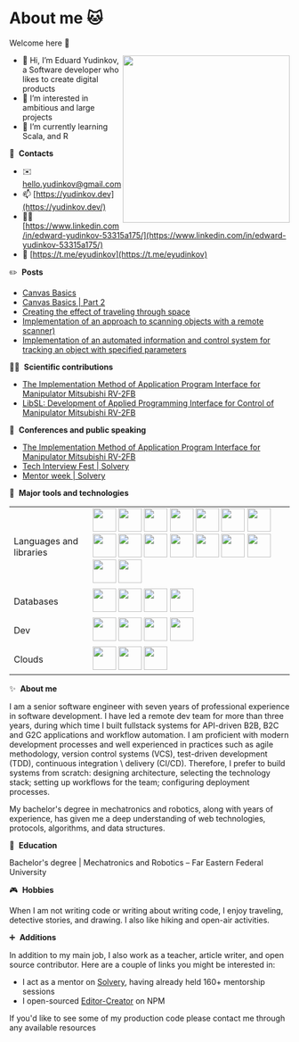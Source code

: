 # About me 🐱

Welcome here 👋

<img align="right" width="300" src="https://yudinkov.dev/static/840bd3a225eb47bdb6ae880e98008d2e/c9c5b/me.png" />

- 👋 Hi, I’m Eduard Yudinkov, a Software developer who likes to create digital products
- 👀 I’m interested in ambitious and large projects
- 🌱 I’m currently learning Scala, and R

🔗 &nbsp;**Contacts**
- ✉️ [hello.yudinkov@gmail.com](mailto:hello.yudinkov@gmail.com)
- 📫 [https://yudinkov.dev](https://yudinkov.dev/) 
- 🧑‍💻 [https://www.linkedin.com/in/edward-yudinkov-53315a175/](https://www.linkedin.com/in/edward-yudinkov-53315a175/) 
- 💬 [https://t.me/eyudinkov](https://t.me/eyudinkov)

✏️ &nbsp;**Posts**
- [Canvas Basics](https://habr.com/ru/post/650175/)
- [Canvas Basics | Part 2](https://habr.com/ru/post/712808/)
- [Creating the effect of traveling through space](https://dev.to/eyudinkov/creating-the-effect-of-traveling-through-space-mfg)
- [Implementation of an approach to scanning objects with a remote scanner)](https://habr.com/ru/post/624255/)
- [Implementation of an automated information and control system for tracking an object with specified parameters](https://vc.ru/dev/337286-realizaciya-avtomatizirovannoy-informacionno-upravlyayushchey-sistemy-slezheniya-za-obektom-s-zadannymi-parametrami)

🧑‍🔬 &nbsp;**Scientific contributions**
- [The Implementation Method of Application Program Interface for Manipulator Mitsubishi RV-2FB](https://www.researchgate.net/publication/334850329_The_Implementation_Method_of_Application_Program_Interface_for_Manipulator_Mitsubishi_RV-2FB)
- [LibSL: Development of Applied Programming Interface for Control of Manipulator Mitsubishi RV-2FB](https://www.researchgate.net/publication/325827008_LibSL_Development_of_Applied_Programming_Interface_for_Control_of_Manipulator_Mitsubishi_RV-2FB)

🎤 &nbsp;**Conferences and public speaking**
- [The Implementation Method of Application Program Interface for Manipulator Mitsubishi RV-2FB](https://ieeexplore.ieee.org/document/8725388)
- [Tech Interview Fest | Solvery](https://www.youtube.com/watch?v=N1gKaF6BhDc)
- [Mentor week | Solvery](https://www.instagram.com/p/ClT4QuZJgmp/?igshid=YWJhMjlhZTc=)


🔧 &nbsp;**Major tools and technologies**
<table>
  <tr>
    <td>Languages and libraries</td>
    <td>
      <img width="42" src="https://cdn.jsdelivr.net/gh/devicons/devicon/icons/javascript/javascript-original.svg" />
      <img width="42" src="https://cdn.jsdelivr.net/gh/devicons/devicon/icons/typescript/typescript-original.svg" />
      <img width="42" src="https://cdn.jsdelivr.net/gh/devicons/devicon/icons/go/go-original.svg" />
      <img width="42" src="https://cdn.jsdelivr.net/gh/devicons/devicon/icons/python/python-original.svg" />
      <img width="42" src="https://cdn.jsdelivr.net/gh/devicons/devicon/icons/dart/dart-original.svg" />
      <img width="42" src="https://cdn.jsdelivr.net/gh/devicons/devicon/icons/matlab/matlab-original.svg" />
      <img width="42" src="https://cdn.jsdelivr.net/gh/devicons/devicon/icons/angularjs/angularjs-original.svg" />
      <img width="42" src="https://cdn.jsdelivr.net/gh/devicons/devicon/icons/react/react-original.svg" />
      <img width="42" src="https://cdn.jsdelivr.net/gh/devicons/devicon/icons/vuejs/vuejs-original.svg" />
      <img width="42" src="https://cdn.jsdelivr.net/gh/devicons/devicon/icons/svelte/svelte-original.svg" />
      <img width="42" src="https://cdn.jsdelivr.net/gh/devicons/devicon/icons/redux/redux-original.svg" />
      <img width="42" src="https://cdn.jsdelivr.net/gh/devicons/devicon/icons/babel/babel-original.svg" />
      <img width="42" src="https://cdn.jsdelivr.net/gh/devicons/devicon/icons/webpack/webpack-original.svg" />
      <img width="42" src="https://cdn.jsdelivr.net/gh/devicons/devicon/icons/d3js/d3js-original.svg" />
      <img width="42" src="https://cdn.jsdelivr.net/gh/devicons/devicon/icons/graphql/graphql-plain.svg" />
      <img width="42" src="https://cdn.jsdelivr.net/gh/devicons/devicon/icons/nestjs/nestjs-plain.svg" />
    </td>
  </tr>
  <tr>
    <td>Databases</td>
    <td>
      <img width="42" src="https://cdn.jsdelivr.net/gh/devicons/devicon/icons/mysql/mysql-original.svg" />
      <img width="42" src="https://cdn.jsdelivr.net/gh/devicons/devicon/icons/postgresql/postgresql-original-wordmark.svg" />
      <img width="42" src="https://cdn.jsdelivr.net/gh/devicons/devicon/icons/redis/redis-original.svg" />
      <img width="42" src="https://cdn.jsdelivr.net/gh/devicons/devicon/icons/mongodb/mongodb-original-wordmark.svg" />
    </td>
  </tr>
  <tr>
   <td>Dev</td>
    <td>
      <img width="42" src="https://cdn.jsdelivr.net/gh/devicons/devicon/icons/git/git-original.svg" />
      <img width="42" src="https://cdn.jsdelivr.net/gh/devicons/devicon/icons/gitlab/gitlab-original.svg" />
      <img width="42" src="https://cdn.jsdelivr.net/gh/devicons/devicon/icons/confluence/confluence-original.svg" />
      <img width="42" src="https://cdn.jsdelivr.net/gh/devicons/devicon/icons/jira/jira-original.svg" />
    </td>
  </tr>
  <tr>
   <td>Clouds</td>
    <td>
      <img width="42" src="https://cdn.jsdelivr.net/gh/devicons/devicon/icons/docker/docker-original.svg" />
      <img width="42" src="https://cdn.jsdelivr.net/gh/devicons/devicon/icons/googlecloud/googlecloud-original.svg" />
      <img width="42" src="https://cdn.jsdelivr.net/gh/devicons/devicon/icons/digitalocean/digitalocean-original.svg" />
    </td>
 </tr>
</table>

✨ &nbsp;**About me**

I am a senior software engineer with seven years of professional experience in software development. I have led a remote dev team for more than three years, during which time I built fullstack systems for API-driven B2B, B2C and G2C applications and workflow automation. I am proficient with modern development processes and well experienced in practices such as agile methodology, version control systems (VCS), test-driven development (TDD), continuous integration \ delivery (CI/CD). Therefore, I prefer to build systems from scratch: designing architecture, selecting the technology stack; setting up workflows for the team; configuring deployment processes.

My bachelor's degree in mechatronics and robotics, along with years of experience, has given me a deep understanding of web technologies, protocols, algorithms, and data structures.

📖 &nbsp;**Education**

Bachelor's degree | Mechatronics and Robotics – Far Eastern Federal University

🎮 &nbsp;**Hobbies**

When I am not writing code or writing about writing code, I enjoy traveling, detective stories, and drawing. I also like hiking and open-air activities.

➕ &nbsp;**Additions**

In addition to my main job, I also work as a teacher, article writer, and open source
contributor. Here are a couple of links you might be interested in:

- I act as a mentor on [Solvery](https://solvery.io/ru/mentor/anstertum), having already held 160+ mentorship sessions
- I open-sourced [Editor-Creator](https://www.npmjs.com/package/editor-creator) on NPM

If you'd like to see some of my production code please contact me through any available resources
